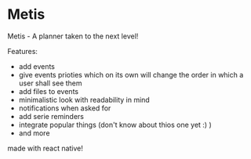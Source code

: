 # Metis
Metis - A planner taken to the next level!

Features: 
- add events  
- give events prioties which on its own will change the order in which a user shall see them
- add files to events
- minimalistic look with readability in mind
- notifications when asked for
- add serie reminders
- integrate popular things (don't know about thios one yet :) )
- and more

made with react native!

